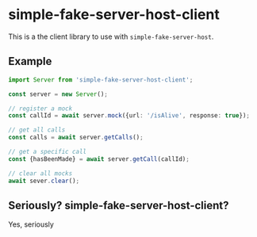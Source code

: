 # simple-fake-server-host-client
This is a the client library to use with `simple-fake-server-host`.

## Example
```typescript
import Server from 'simple-fake-server-host-client';

const server = new Server();

// register a mock
const callId = await server.mock({url: '/isAlive', response: true});

// get all calls
const calls = await server.getCalls();

// get a specific call
const {hasBeenMade} = await server.getCall(callId);

// clear all mocks
await sever.clear();
```

## Seriously? simple-fake-server-host-client?
Yes, seriously